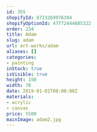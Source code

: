 ```yaml
---
id: 355
shopifyId: 8723269976394
shopifyOptionId: 47772444885322
order: 234
title: Adam
slug: adam
url: art-works/adam
aliases: []
categories:
- painting
inStock: true
isVisible: true
height: 150
width: 70
date: 2019-01-01T00:00:00Z
materials:
- acrylic
- canvas
price: 5500
mainImage: adam2.jpg
---
```

